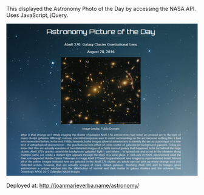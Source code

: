 This displayed the Astronomy Photo of the Day by accessing the NASA API.  
Uses JavaScript, jQuery.

![alt text](myAPOD.jpg) 

Deployed at:  http://joanmarieverba.name/astronomy/
